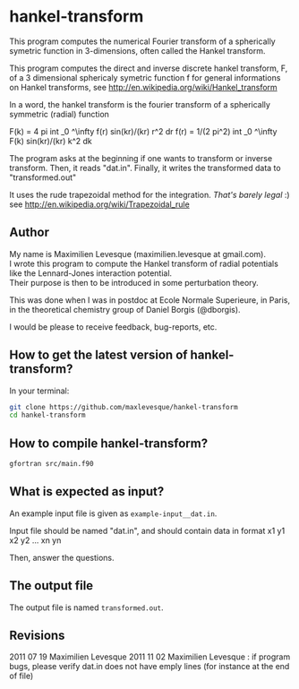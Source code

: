hankel-transform
================

This program computes the numerical Fourier transform of a spherically symetric function in 3-dimensions, often called the Hankel transform.


This program computes the direct and inverse discrete hankel transform, F, of a 3 dimensional sphericaly symetric function f
for general informations on Hankel transforms, see http://en.wikipedia.org/wiki/Hankel_transform

In a word, the hankel transform is the fourier transform of a spherically symmetric (radial) function

F(k) = 4 pi int _0 ^\infty  f(r) sin(kr)/(kr) r^2 dr
f(r) = 1/(2 pi^2) int _0 ^\infty F(k) sin(kr)/(kr) k^2 dk


The program asks at the beginning if one wants to transform or inverse transform.
Then, it reads "dat.in".
Finally, it writes the transformed data to "transformed.out"

It uses the rude trapezoidal method for the integration. *That's barely legal* :)
see http://en.wikipedia.org/wiki/Trapezoidal_rule


Author
------

My name is Maximilien Levesque (maximilien.levesque at gmail.com).  
I wrote this program to compute the Hankel transform of radial potentials like the Lennard-Jones interaction potential.  
Their purpose is then to be introduced in some perturbation theory.  

This was done when I was in postdoc at Ecole Normale Superieure, in Paris, in the theoretical chemistry group of Daniel Borgis (@dborgis).  

I would be please to receive feedback, bug-reports, etc.


How to get the latest version of hankel-transform?
--------------------------------------------------

In your terminal:
```bash
git clone https://github.com/maxlevesque/hankel-transform
cd hankel-transform
```

How to compile hankel-transform?
--------------------------------

```bash
gfortran src/main.f90
```

What is expected as input?
--------------------------

An example input file is given as `example-input__dat.in`.

Input file should be named "dat.in", and should contain data in format
x1 y1
x2 y2
...
xn yn

Then, answer the questions.

The output file
---------------

The output file is named `transformed.out`.

Revisions
---------
2011 07 19 Maximilien Levesque
2011 11 02 Maximilien Levesque : if program bugs, please verify dat.in does not have emply lines (for instance at the end of file)

